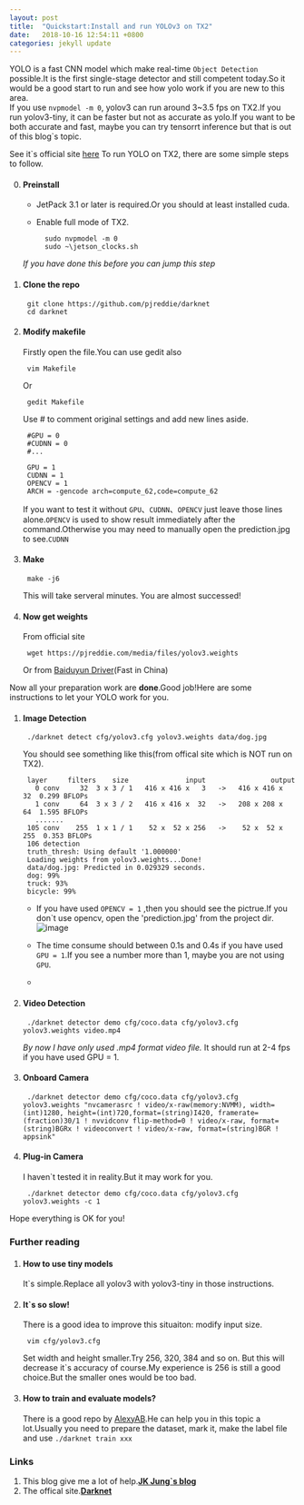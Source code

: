 ```yaml
---
layout: post
title:  "Quickstart:Install and run YOLOv3 on TX2"
date:   2018-10-16 12:54:11 +0800
categories: jekyll update
---
```

YOLO is a fast CNN model which make real-time `Object Detection` possible.It is the first single-stage detector and still competent today.So it would be a good start to run and see how yolo work if you are new to this area.<br>
If you use `nvpmodel -m 0`, yolov3 can run around 3~3.5 fps on TX2.If you run yolov3-tiny, it can be faster but not as accurate as yolo.If you want to be both accurate and fast, maybe you can try tensorrt inference but that is out of this blog`s topic. 

See it`s official site [here](https://pjreddie.com/darknet/yolo/) 
To run YOLO on TX2, there are some simple steps to follow.<br>

0. #### Preinstall <br>
    + JetPack 3.1 or later is required.Or you should at least installed cuda.<br>
    + Enable full mode of TX2.
        
            sudo nvpmodel -m 0
            sudo ~\jetson_clocks.sh

    *If you have done this before you can jump this step*<br>
    
1. #### Clone the repo
    
        git clone https://github.com/pjreddie/darknet
        cd darknet

2. #### Modify makefile<br>
    Firstly open the file.You can use gedit also
  
        vim Makefile

    Or
    
        gedit Makefile        

    Use # to comment original settings and add new lines aside.
   
        #GPU = 0
        #CUDNN = 0
        #... 
    
        GPU = 1
        CUDNN = 1
        OPENCV = 1
        ARCH = -gencode arch=compute_62,code=compute_62
    
    If you want to test it without `GPU`、`CUDNN`、`OPENCV` just leave those lines alone.`OPENCV` is used to
    show result immediately after the command.Otherwise you may need to manually open the prediction.jpg to see.`CUDNN`
    
3. #### Make

        make -j6
        
    This will take serveral minutes.
    You are almost successed!

4. #### Now get weights
    From official site 
        
        wget https://pjreddie.com/media/files/yolov3.weights
    
    Or from [Baiduyun Driver](https://pan.baidu.com/s/1ZxJgjWrq7RCaGif8NvVrJg)(Fast in China)


Now all your preparation work are **done**.Good job!Here are some instructions to let your YOLO work for you.

1. #### Image Detection

        ./darknet detect cfg/yolov3.cfg yolov3.weights data/dog.jpg
     
     You should see something like this(from offical site which is NOT run on TX2).

        layer     filters    size              input                output
          0 conv     32  3 x 3 / 1   416 x 416 x   3   ->   416 x 416 x  32  0.299 BFLOPs
          1 conv     64  3 x 3 / 2   416 x 416 x  32   ->   208 x 208 x  64  1.595 BFLOPs
          .......
        105 conv    255  1 x 1 / 1    52 x  52 x 256   ->    52 x  52 x 255  0.353 BFLOPs
        106 detection
        truth_thresh: Using default '1.000000'
        Loading weights from yolov3.weights...Done!
        data/dog.jpg: Predicted in 0.029329 seconds.
        dog: 99%
        truck: 93%
        bicycle: 99%

    + If you have used `OPENCV = 1` ,then you should see the pictrue.If you don\`t use opencv,
    open the 'prediction.jpg' from the project dir.<br>
    ![image](https://pjreddie.com/media/image/Screen_Shot_2018-03-24_at_10.48.42_PM.png)
    
    + The time consume should between 0.1s and 0.4s if you have used `GPU = 1`.If you see a number
    more than 1, maybe you are not using `GPU`.
    + 

2. #### Video Detection
    
        ./darknet detector demo cfg/coco.data cfg/yolov3.cfg yolov3.weights video.mp4
    *By now I have only used .mp4 format video file.*
    It should run at 2-4 fps if you have used GPU = 1.
3. #### Onboard Camera 
    
        ./darknet detector demo cfg/coco.data cfg/yolov3.cfg yolov3.weights "nvcamerasrc ! video/x-raw(memory:NVMM), width=(int)1280, height=(int)720,format=(string)I420, framerate=(fraction)30/1 ! nvvidconv flip-method=0 ! video/x-raw, format=(string)BGRx ! videoconvert ! video/x-raw, format=(string)BGR ! appsink"
4. #### Plug-in Camera
    
    I haven`t tested it in reality.But it may work for you.

        ./darknet detector demo cfg/coco.data cfg/yolov3.cfg yolov3.weights -c 1

Hope everything is OK for you!

### Further reading
1. #### How to use tiny models<br>
  
  
    It\`s simple.Replace all yolov3 with yolov3-tiny in those instructions.
2. #### It\`s so slow!<br>
  
  
    There is a good idea to improve this situaiton: modify input size.
        
        vim cfg/yolov3.cfg

    Set width and height smaller.Try 256, 320, 384 and so on. But this will decrease it\`s accuracy of course.My experience 
    is 256 is still a good choice.But the smaller ones would be too bad. 

3. #### How to train and evaluate models?


    There is a good repo by [AlexyAB](https://github.com/AlexeyAB/darknet).He can help you in this topic a lot.Usually you need to prepare the dataset, mark it, make the label file and use `./darknet train xxx`

   
### Links 
1. This blog give me a lot of help.[**JK Jung\`s blog**](https://jkjung-avt.github.io/) 
2. The offical site.[**Darknet**](https://pjreddie.com)


